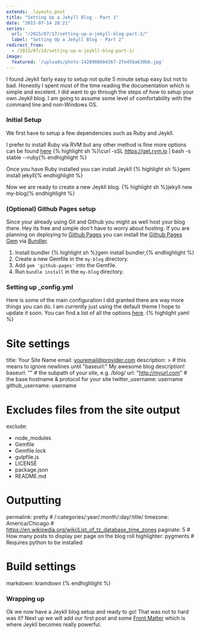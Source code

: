 ```yaml
---
extends: _layouts.post
title: "Setting Up a Jekyll Blog - Part 1"
date: "2015-07-14 20:21"
series:
  url: "/2015/07/17/setting-up-a-jekyll-blog-part-2/"
  label: "Setting Up a Jekyll Blog - Part 2"
redirect_from:
  - /2015/07/14/setting-up-a-jeykll-blog-part-1/
image:
  featured: '/uploads/photo-1428908684367-2fe456a630bb.jpg'
---
```


I found Jeykll fairly easy to setup not quite 5 minute setup easy but not to bad. Honestly I spent most of the time reading the documentation which is simple and excelent. I did want to go through the steps of how to setup your own Jeykll blog. I am going to assume some level of comfortability with the command line and non-Windows OS.

### Initial Setup
We first have to setup a few dependencies such as Ruby and Jeykll.

I prefer to install Ruby via RVM but any other method is fine more options can be found [here](https://www.ruby-lang.org/en/documentation/installation/)
{% highlight sh %}\curl -sSL https://get.rvm.io | bash -s stable --ruby{% endhighlight %}

Once you have Ruby installed you can install Jeykll
{% highlight sh %}gem install jekyll{% endhighlight %}

Now we are ready to create a new Jeykll blog.
{% highlight sh %}jekyll new my-blog{% endhighlight %}


### (Optional) Github Pages setup
Since your already using Git and Github you might as well host your blog there. Hey its free and simple don't have to worry about hosting.
If you are planning on deploying to [Github Pages](https://pages.github.com/) you can install the [Github Pages Gem](https://github.com/github/pages-gem) via [Bundler](http://bundler.io/).
1. Install bundler
{% highlight sh %}gem install bundler;{% endhighlight %}
2. Create a new Gemfile in the `my-blog` directory.
3. Add `gem 'github-pages'` into the Gemfile.
4. Run `bundle install` in the `my-blog` directory.

### Setting up _config.yml
Here is some of the main configuration I did granted there are way more things you can do. I am currently just using the default theme I hope to update it soon. You can find a list of all the options [here](http://jekyllrb.com/docs/configuration/).
{% highlight yaml %}
# Site settings
title: Your Site Name
email: youremail@provider.com
description: > # this means to ignore newlines until "baseurl:"
  My awesome blog description!
baseurl: "" # the subpath of your site, e.g. /blog/
url: "http://myurl.com" # the base hostname & protocol for your site
twitter_username: username
github_username:  username

# Excludes files from the site output
exclude:
  - node_modules
  - Gemfile
  - Gemfile.lock
  - gulpfile.js
  - LICENSE
  - package.json
  - README.md

# Outputting
permalink: pretty # /:categories/:year/:month/:day/:title/
timezone: America/Chicago # https://en.wikipedia.org/wiki/List_of_tz_database_time_zones
paginate: 5 # How many posts to display per page on the blog roll
highlighter: pygments # Requires python to be installed

# Build settings
markdown: kramdown
{% endhighlight %}

### Wrapping up
Ok we now have a Jeykll blog setup and ready to go!  That was not to hard was it? Next up we will add our first post and some [Front Matter](http://jekyllrb.com/docs/frontmatter/) which is where Jeykll becomes really powerful.
